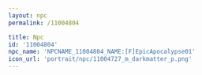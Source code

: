 ```yaml
---
layout: npc
permalink: /11004804

title: Npc
id: '11004804'
npc_name: 'NPCNAME_11004804_NAME:[F]EpicApocalypse01'
icon_url: 'portrait/npc/11004727_m_darkmatter_p.png'
---
```

